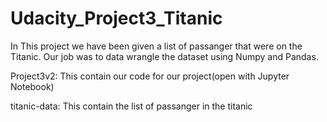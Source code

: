 # Udacity_Project3_Titanic

In This project we have been given a list of passanger that were on the Titanic.
Our job was to data wrangle the dataset using Numpy and Pandas.

Project3v2:
This contain our code for our project(open with Jupyter Notebook)

titanic-data:
This contain the list of passanger in the titanic

